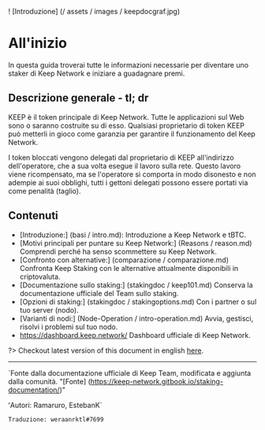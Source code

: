 ! [Introduzione] (/ assets / images / keepdocgraf.jpg)


# All'inizio
In questa guida troverai tutte le informazioni necessarie per diventare uno staker di Keep Network e iniziare a guadagnare premi.

## Descrizione generale - tl; dr
KEEP è il token principale di Keep Network. Tutte le applicazioni sul Web sono o saranno costruite su di esso. Qualsiasi proprietario di token KEEP può metterli in gioco come garanzia per garantire il funzionamento del Keep Network.

I token bloccati vengono delegati dal proprietario di KEEP all'indirizzo dell'operatore, che a sua volta esegue il lavoro sulla rete. Questo lavoro viene ricompensato, ma se l'operatore si comporta in modo disonesto e non adempie ai suoi obblighi, tutti i gettoni delegati possono essere portati via come penalità (taglio).


## Contenuti

- [Introduzione:] (basi / intro.md): Introduzione a Keep Network e tBTC.
- [Motivi principali per puntare su Keep Network:] (Reasons / reason.md) Comprendi perché ha senso scommettere su Keep Network.
- [Confronto con alternative:] (comparazione / comparazione.md) Confronta Keep Staking con le alternative attualmente disponibili in criptovaluta.
- [Documentazione sullo staking:] (stakingdoc / keep101.md) Conserva la documentazione ufficiale del Team sullo staking.
- [Opzioni di staking:] (stakingdoc / stakingoptions.md) Con i partner o sul tuo server (nodo).
- [Varianti di nodi:] (Node-Operation / intro-operation.md) Avvia, gestisci, risolvi i problemi sul tuo nodo.
- https://dashboard.keep.network/ Dashboard ufficiale di Keep Network.


?> Checkout latest version of this document in english [here](https://keepdocs.github.io/#/).

---
`Fonte dalla documentazione ufficiale di Keep Team, modificata e aggiunta dalla comunità. "[Fonte] (https://keep-network.gitbook.io/staking-documentation/)"

ʻAutori: Ramaruro, EstebanK`

`Traduzione: weraanrktl#7699`
